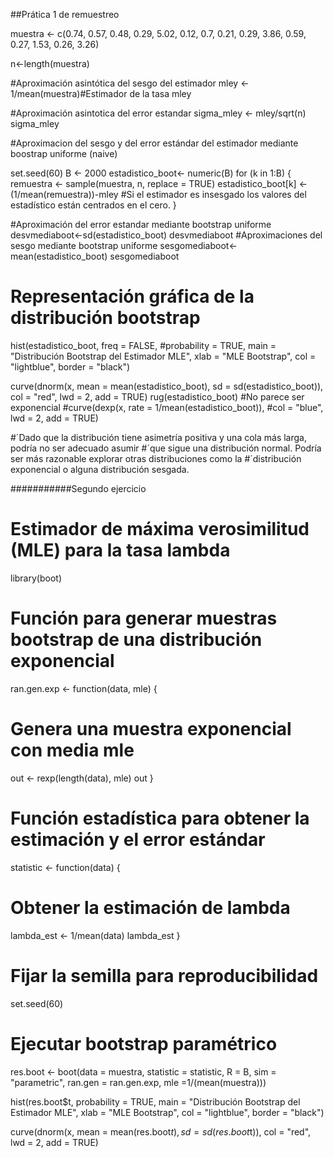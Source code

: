 ##Prática 1 de remuestreo

muestra <- c(0.74, 0.57, 0.48, 0.29, 5.02, 0.12, 0.7, 0.21, 0.29, 3.86,
             0.59, 0.27, 1.53, 0.26, 3.26)

n<-length(muestra)

#Aproximación asintótica del sesgo del estimador 
mley <- 1/mean(muestra)#Estimador de la tasa
mley

#Aproximación asintotica del error estandar
sigma_mley <- mley/sqrt(n)
sigma_mley

#Aproximacion del sesgo y del error estándar del estimador mediante boostrap uniforme (naive)

set.seed(60)
B <- 2000
estadistico_boot<- numeric(B)
for (k in 1:B) {
  remuestra <- sample(muestra, n, replace = TRUE)
  estadistico_boot[k] <- (1/mean(remuestra))-mley
  #Si el estimador es insesgado los valores del estadístico están centrados en el cero. 
}

#Aproximación del error estandar mediante bootstrap uniforme
desvmediaboot<-sd(estadistico_boot)
desvmediaboot
#Aproximaciones del sesgo mediante bootstrap uniforme
sesgomediaboot<-mean(estadistico_boot)
sesgomediaboot

# Representación gráfica de la distribución bootstrap
hist(estadistico_boot, freq = FALSE, #probability = TRUE, 
     main = "Distribución Bootstrap del Estimador MLE",
     xlab = "MLE Bootstrap", col = "lightblue", border = "black")

curve(dnorm(x, mean = mean(estadistico_boot), sd = sd(estadistico_boot)), 
      col = "red", lwd = 2, add = TRUE)
rug(estadistico_boot)
#No parece ser exponencial
#curve(dexp(x, rate = 1/mean(estadistico_boot)), 
#col = "blue", lwd = 2, add = TRUE)

#´Dado que la distribución tiene asimetría positiva y una cola más larga, podría no ser adecuado asumir 
#´que sigue una distribución normal. Podría ser más razonable explorar otras distribuciones como la 
#´distribución exponencial o alguna distribución sesgada. 

###########Segundo ejercicio 

# Estimador de máxima verosimilitud (MLE) para la tasa lambda

library(boot)

# Función para generar muestras bootstrap de una distribución exponencial
ran.gen.exp <- function(data, mle) {
  # Genera una muestra exponencial con media mle
  out <- rexp(length(data), mle)
  out
}

# Función estadística para obtener la estimación y el error estándar
statistic <- function(data) {
  # Obtener la estimación de lambda
  lambda_est <- 1/mean(data)
  lambda_est
}

# Fijar la semilla para reproducibilidad
set.seed(60)

# Ejecutar bootstrap paramétrico
res.boot <- boot(data = muestra, statistic = statistic, R = B, sim = "parametric",
                 ran.gen = ran.gen.exp, mle =1/(mean(muestra)))

hist(res.boot$t, probability = TRUE, 
     main = "Distribución Bootstrap del Estimador MLE",
     xlab = "MLE Bootstrap", col = "lightblue", border = "black")

curve(dnorm(x, mean = mean(res.boot$t), sd = sd(res.boot$t)), 
      col = "red", lwd = 2, add = TRUE)


